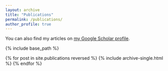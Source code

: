 ```yaml
---
layout: archive
title: "Publications"
permalink: /publications/
author_profile: true
---
```


You can also find my articles on <a href="https://scholar.google.com/citations?user=sB0yPmMAAAAJ&hl=en">my Google Scholar profile</a>.

{% include base_path %}

{% for post in site.publications reversed %}
  {% include archive-single.html %}
{% endfor %}
